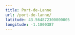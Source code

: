 ```yaml
---
title: Port-de-Lanne
url: /port-de-lanne/
latitude: 43.564872300000005
longitude: -1.1800387
---
```


